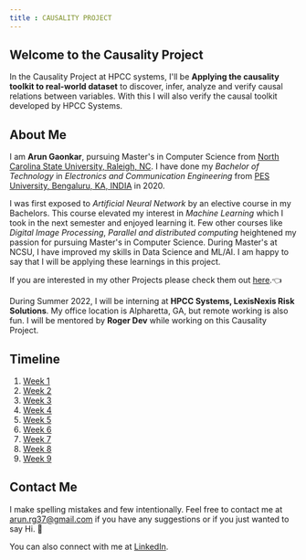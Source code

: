 ```yaml
---
title : CAUSALITY PROJECT
---
```

## Welcome to the Causality Project

In the Causality Project at HPCC systems, I'll be **Applying the causality toolkit to real-world dataset** to discover, infer, analyze and verify causal relations between variables. With this I will also verify the causal toolkit developed by HPCC Systems.

## About Me

I am **Arun Gaonkar**, pursuing Master's in Computer Science from [North Carolina State University, Raleigh, NC](https://www.ncsu.edu/). I have done my *Bachelor of Technology* in *Electronics and Communication Engineering* from [PES University, Bengaluru, KA, INDIA](https://www.pes.edu) in 2020.

I was first exposed to *Artificial Neural Network* by an elective course in my Bachelors. This course elevated my interest in *Machine Learning* which I took in the next semester and enjoyed learning it. Few other courses like *Digital Image Processing*, *Parallel and distributed computing* heightened my passion for pursuing Master's in Computer Science. During Master's at NCSU, I have improved my skills in Data Science and ML/AI. I am happy to say that I will be applying these learnings in this project.

If you are interested in my other Projects please check them out [here](https://github.com/ArunGaonkar?tab=repositories).&#128072;

During Summer 2022, I will be interning at **HPCC Systems, LexisNexis Risk Solutions**. My office location is Alpharetta, GA, but remote working is also fun. I will be mentored by **Roger Dev** while working on this Causality Project.

## Timeline

1. [Week 1](https://arungaonkar.github.io/HPCC-Causality/week1.html)
2. [Week 2](https://arungaonkar.github.io/HPCC-Causality/week2.html)
3. [Week 3](https://arungaonkar.github.io/HPCC-Causality/week3.html)
4. [Week 4](https://arungaonkar.github.io/HPCC-Causality/week4.html)
5. [Week 5](https://arungaonkar.github.io/HPCC-Causality/week5.html)
6. [Week 6](https://arungaonkar.github.io/HPCC-Causality/week6.html)
7. [Week 7](https://arungaonkar.github.io/HPCC-Causality/week7.html)
8. [Week 8](https://arungaonkar.github.io/HPCC-Causality/week8.html)
9. [Week 9](https://arungaonkar.github.io/HPCC-Causality/week9.html)

## Contact Me

I make spelling mistakes and few intentionally. Feel free to contact me  at [arun.rg37@gmail.com](mailto:arun.rg37@gmail.com) if you have any suggestions or if you just wanted to say Hi. &#128075;

You can also connect with me at [LinkedIn](https://www.linkedin.com/in/arun-gaonkar).
